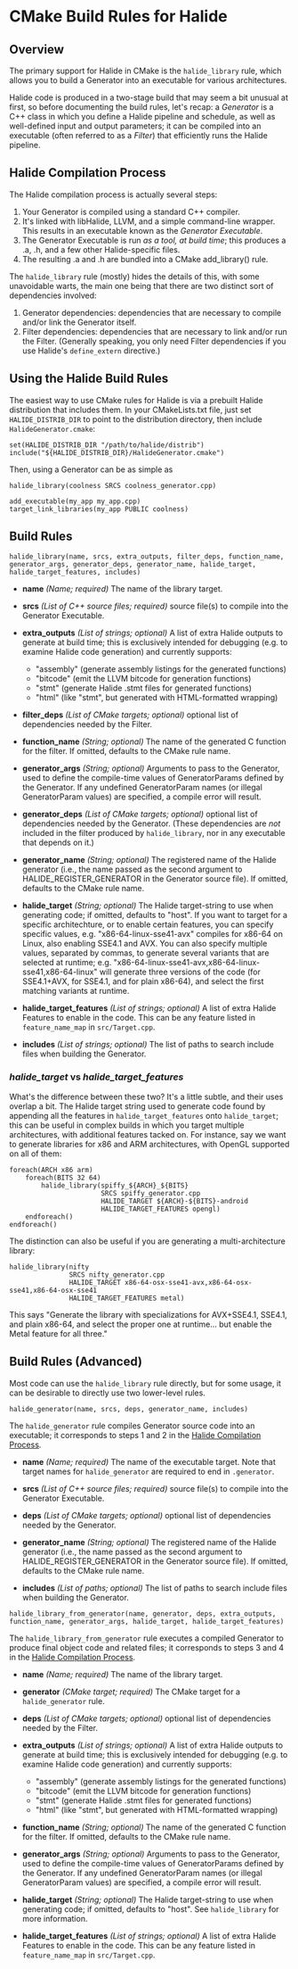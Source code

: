 # CMake Build Rules for Halide

## Overview

The primary support for Halide in CMake is the `halide_library` rule, which
allows you to build a Generator into an executable for various architectures.

Halide code is produced in a two-stage build that may seem a bit unusual at
first, so before documenting the build rules, let's recap: a *Generator* is a 
C++ class in which you define a Halide pipeline and schedule, as well as 
well-defined input and output parameters; it can be compiled into an executable 
(often referred to as a *Filter*) that efficiently runs the Halide pipeline.

## Halide Compilation Process

The Halide compilation process is actually several steps:

1.  Your Generator is compiled using a standard C++ compiler.
2.  It's linked with libHalide, LLVM, and a simple command-line wrapper.
    This results in an executable known as the *Generator Executable*.
3.  The Generator Executable is run *as a tool, at build time*; this
    produces a .a, .h, and a few other Halide-specific files.
4.  The resulting .a and .h are bundled into a CMake add_library() rule.

The `halide_library` rule (mostly) hides the details of this, with some
unavoidable warts, the main one being that there are two distinct sort of 
dependencies involved:

1.  Generator dependencies: dependencies that are necessary to compile and/or link the
    Generator itself.
2.  Filter dependencies: dependencies that are necessary to link and/or run the Filter.
    (Generally speaking, you only need Filter dependencies if you use Halide's 
    `define_extern` directive.)

## Using the Halide Build Rules

The easiest way to use CMake rules for Halide is via a prebuilt Halide 
distribution that includes them. In your CMakeLists.txt file, just set
`HALIDE_DISTRIB_DIR` to point to the distribution directory, then include
`HalideGenerator.cmake`:

    set(HALIDE_DISTRIB_DIR "/path/to/halide/distrib")
    include("${HALIDE_DISTRIB_DIR}/HalideGenerator.cmake")

Then, using a Generator can be as simple as

    halide_library(coolness SRCS coolness_generator.cpp)

    add_executable(my_app my_app.cpp)
    target_link_libraries(my_app PUBLIC coolness)


## Build Rules

```
halide_library(name, srcs, extra_outputs, filter_deps, function_name, 
generator_args, generator_deps, generator_name, halide_target, 
halide_target_features, includes)
```

*   **name** *(Name; required)* The name of the library target.

*   **srcs** *(List of C++ source files; required)* source file(s) to compile into the
    Generator Executable.

*   **extra_outputs** *(List of strings; optional)* A list of extra Halide
    outputs to generate at build time; this is exclusively intended for
    debugging (e.g. to examine Halide code generation) and currently supports:

    *   "assembly" (generate assembly listings for the generated functions)
    *   "bitcode" (emit the LLVM bitcode for generation functions)
    *   "stmt" (generate Halide .stmt files for generated functions)
    *   "html" (like "stmt", but generated with HTML-formatted wrapping)

*   **filter_deps** *(List of CMake targets; optional)* optional list of dependencies
    needed by the Filter.

*   **function_name** *(String; optional)* The name of the generated C function
    for the filter. If omitted, defaults to the CMake rule name.

*   **generator_args** *(String; optional)* Arguments to pass to the Generator,
    used to define the compile-time values of GeneratorParams defined by the
    Generator. If any undefined GeneratorParam names (or illegal GeneratorParam
    values) are specified, a compile error will result.

*   **generator_deps** *(List of CMake targets; optional)* optional list of
    dependencies needed by the Generator. (These dependencies are *not* included
    in the filter produced by `halide_library`, nor in any executable that
    depends on it.)

*   **generator_name** *(String; optional)* The registered name of the Halide
    generator (i.e., the name passed as the second argument to HALIDE_REGISTER_GENERATOR
    in the Generator source file). If omitted, defaults to the CMake rule name.

*   **halide_target** *(String; optional)* The Halide target-string to
    use when generating code; if omitted, defaults to "host". If you want to target
    for a specific architechture, or to enable certain features, you can specify
    specific values, e.g. "x86-64-linux-sse41-avx" compiles for x86-64 on Linux, 
    also enabling SSE4.1 and AVX. You can also specify multiple values, separated
    by commas, to generate several variants that are selected at runtime; e.g.
    "x86-64-linux-sse41-avx,x86-64-linux-sse41,x86-64-linux" will generate
    three versions of the code (for SSE4.1+AVX, for SSE4.1, and for plain x86-64),
    and select the first matching variants at runtime.

*   **halide_target_features** *(List of strings; optional)* A list of extra
    Halide Features to enable in the code. This can be any feature listed in
    `feature_name_map` in `src/Target.cpp`.

*   **includes** *(List of strings; optional)* The list of paths to search
    include files when building the Generator.

### *halide_target* vs *halide_target_features*

What's the difference between these two? It's a little subtle, and their uses 
overlap a bit. The Halide target string used to generate code found by appending
all the features in `halide_target_features` onto `halide_target`; this can
be useful in complex builds in which you target multiple architectures,
with additional features tacked on. For instance, say we want to generate
libraries for x86 and ARM architectures, with OpenGL supported on all of them:

    foreach(ARCH x86 arm)
        foreach(BITS 32 64)
            halide_library(spiffy_${ARCH}_${BITS}
                           SRCS spiffy_generator.cpp
                           HALIDE_TARGET ${ARCH}-${BITS}-android
                           HALIDE_TARGET_FEATURES opengl)
        endforeach()
    endforeach()

The distinction can also be useful if you are generating a multi-architecture
library:

    halide_library(nifty
                   SRCS nifty_generator.cpp
                   HALIDE_TARGET x86-64-osx-sse41-avx,x86-64-osx-sse41,x86-64-osx-sse41
                   HALIDE_TARGET_FEATURES metal)

This says "Generate the library with specializations for AVX+SSE4.1, SSE4.1, and 
plain x86-64, and select the proper one at runtime... but enable the Metal feature
for all three."


## Build Rules (Advanced)

Most code can use the `halide_library` rule directly, but for some usage, it can
be desirable to directly use two lower-level rules.

```
halide_generator(name, srcs, deps, generator_name, includes)
```

The `halide_generator` rule compiles Generator source code into an executable;
it corresponds to steps 1 and 2 in the [Halide Compilation
Process](#halide-compilation-process).

*   **name** *(Name; required)* The name of the executable target. Note that
    target names for `halide_generator` are required to end in `.generator`.

*   **srcs** *(List of C++ source files; required)* source file(s) to compile into the
    Generator Executable.

*   **deps** *(List of CMake targets; optional)* optional list of dependencies needed
    by the Generator.

*   **generator_name** *(String; optional)* The registered name of the Halide
    generator (i.e., the name passed as the second argument to HALIDE_REGISTER_GENERATOR
    in the Generator source file). If omitted, defaults to the CMake rule name.

*   **includes** *(List of paths; optional)* The list of paths to search
    include files when building the Generator.

```
halide_library_from_generator(name, generator, deps, extra_outputs, 
function_name, generator_args, halide_target, halide_target_features)
```

The `halide_library_from_generator` rule executes a compiled Generator to
produce final object code and related files; it corresponds to steps 3 and 4 in
the [Halide Compilation Process](#halide-compilation-process).

*   **name** *(Name; required)* The name of the library target.

*   **generator** *(CMake target; required)* The CMake target for a `halide_generator`
    rule.

*   **deps** *(List of CMake targets; optional)* optional list of dependencies needed
    by the Filter.

*   **extra_outputs** *(List of strings; optional)* A list of extra Halide
    outputs to generate at build time; this is exclusively intended for
    debugging (e.g. to examine Halide code generation) and currently supports:

    *   "assembly" (generate assembly listings for the generated functions)
    *   "bitcode" (emit the LLVM bitcode for generation functions)
    *   "stmt" (generate Halide .stmt files for generated functions)
    *   "html" (like "stmt", but generated with HTML-formatted wrapping)

*   **function_name** *(String; optional)* The name of the generated C function
    for the filter. If omitted, defaults to the CMake rule name.

*   **generator_args** *(String; optional)* Arguments to pass to the Generator,
    used to define the compile-time values of GeneratorParams defined by the
    Generator. If any undefined GeneratorParam names (or illegal GeneratorParam
    values) are specified, a compile error will result.

*   **halide_target** *(String; optional)* The Halide target-string to
    use when generating code; if omitted, defaults to "host". See `halide_library`
    for more information.

*   **halide_target_features** *(List of strings; optional)* A list of extra
    Halide Features to enable in the code. This can be any feature listed in
    `feature_name_map` in `src/Target.cpp`.

